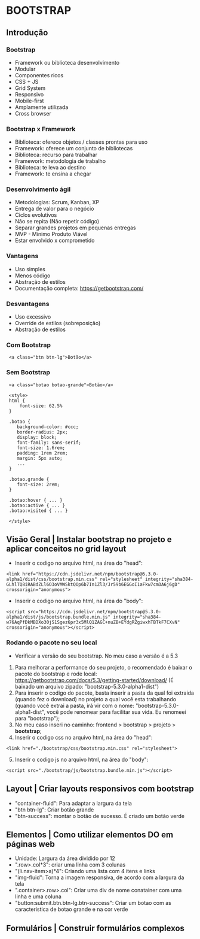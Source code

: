 # BOOTSTRAP

## Introdução

### Bootstrap
- Framework ou biblioteca desenvolvimento
- Modular
- Componentes ricos
- CSS + JS
- Grid System
- Responsivo
- Mobile-first
- Amplamente utilizada
- Cross browser

### Bootstrap x Framework
- Biblioteca: oferece objetos / classes prontas para uso
- Framework: oferece um conjunto de bibliotecas
- Biblioteca: recurso para trabalhar
- Framework: metodologia de trabalho
- Biblioteca: te leva ao destino
- Framework: te ensina a chegar

### Desenvolvimento ágil
- Metodologias: Scrum, Kanban, XP
- Entrega de valor para o negócio
- Ciclos evolutivos
- Não se repita (Não repetir código)
- Separar grandes projetos em pequenas entregas
- MVP - Mínimo Produto Viável
- Estar envolvido x comprometido

### Vantagens
- Uso simples
- Menos código
- Abstração de estilos
- Documentação completa: https://getbootstrap.com/

### Desvantagens
- Uso excessivo
- Override de estilos (sobreposição)
- Abstração de estilos

### Com Bootstrap
```
 <a class="btn btn-lg">Botão</a>
```

### Sem Bootstrap
```
 <a class="botao botao-grande">Botão</a>

 <style>
 html {
     font-size: 62.5% 
 }

 .botao {
    background-color: #ccc; 
    border-radius: 2px; 
    display: block;
    font-family: sans-serif;
    font-size: 1.6rem;
    padding: 1rem 2rem;
    margin: 5px auto;
    ...
 }

 .botao.grande {
    font-size: 2rem;
 }

 .botao:hover { ... }
 .botao:active { ... }
 .botao:visited { ... }
 
 </style>
 ```

 ## Visão Geral | Instalar bootstrap no projeto e aplicar conceitos no grid layout
 - Inserir o codigo no arquivo html, na área do "head": 
 ```
 <link href="https://cdn.jsdelivr.net/npm/bootstrap@5.3.0-alpha1/dist/css/bootstrap.min.css" rel="stylesheet" integrity="sha384-GLhlTQ8iRABdZLl6O3oVMWSktQOp6b7In1Zl3/Jr59b6EGGoI1aFkw7cmDA6j6gD" crossorigin="anonymous">
 ```
 - Inserir o codigo no arquivo html, na área do "body":
 ```
 <script src="https://cdn.jsdelivr.net/npm/bootstrap@5.3.0-alpha1/dist/js/bootstrap.bundle.min.js" integrity="sha384-w76AqPfDkMBDXo30jS1Sgez6pr3x5MlQ1ZAGC+nuZB+EYdgRZgiwxhTBTkF7CXvN" crossorigin="anonymous"></script>
 ```
 ### Rodando o pacote no seu local
 - Verificar a versão do seu bootstrap. No meu caso a versão é a 5.3
 1. Para melhorar a performance do seu projeto, o recomendado é baixar o pacote do bootstrap e rode local: https://getbootstrap.com/docs/5.3/getting-started/download/ (É baixado um arquivo zipado: "bootstrap-5.3.0-alpha1-dist")
 2. Para inserir o codigo do pacote, basta inserir a pasta da qual foi extraida (quando fez o download) no projeto a qual você esta trabalhando (quando você extrai a pasta, irá vir com o nome: "bootstrap-5.3.0-alpha1-dist", você pode renomear para facilitar sua vida. Eu renomeei para "bootstrap");
 3. No meu caso inseri no caminho: frontend > bootstrap > projeto > **bootstrap**;
 4. Inserir o codigo css no arquivo html, na área do "head": 
 ```
 <link href="./bootstrap/css/bootstrap.min.css" rel="stylesheet">
 ```
 5. Inserir o codigo js no arquivo html, na área do "body":
 ```
 <script src="./bootstrap/js/bootstrap.bundle.min.js"></script>
 ```
## Layout | Criar layouts responsivos com bootstrap
 - "container-fluid": Para adaptar a largura da tela
 - "btn btn-lg": Criar botão grande 
 - "btn-success": montar o botão de sucesso. É criado um botão verde

## Elementos | Como utilizar elementos DO em páginas web
 - Unidade: Largura da área dividido por 12
 - ".row>.col*3": criar uma linha com 3 colunas
 - "(li.nav-item>a)*4": Criando uma lista com 4 itens e links
 - "img-fluid": Torna a imagem responsiva, de acordo com a largura da tela
 - ".container>.row>.col": Criar uma div de nome conatainer com uma linha e uma coluna
 - "button:submit.btn.btn-lg.btn-success": Criar um botao com as caracteristica de botao grande e na cor verde

## Formulários | Construir formulários complexos
